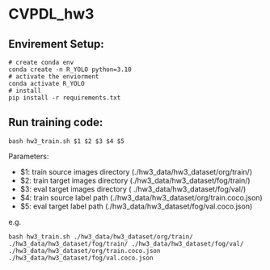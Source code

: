 # CVPDL_hw3
## Envirement Setup:
    # create conda env
    conda create -n R_YOLO python=3.10
    # activate the enviorment
    conda activate R_YOLO
    # install 
    pip install -r requirements.txt

## Run training code:
    bash hw3_train.sh $1 $2 $3 $4 $5
Parameters:
- $1: train source images directory (./hw3_data/hw3_dataset/org/train/)
- $2: train target images directory (./hw3_data/hw3_dataset/fog/train/)
- $3: eval target images directory ( ./hw3_data/hw3_dataset/fog/val/)
- $4: train source label path (./hw3_data/hw3_dataset/org/train.coco.json)
- $5: eval target label path (./hw3_data/hw3_dataset/fog/val.coco.json)    

e.g.
    
    bash hw3_train.sh ./hw3_data/hw3_dataset/org/train/ ./hw3_data/hw3_dataset/fog/train/ ./hw3_data/hw3_dataset/fog/val/ ./hw3_data/hw3_dataset/org/train.coco.json ./hw3_data/hw3_dataset/fog/val.coco.json

